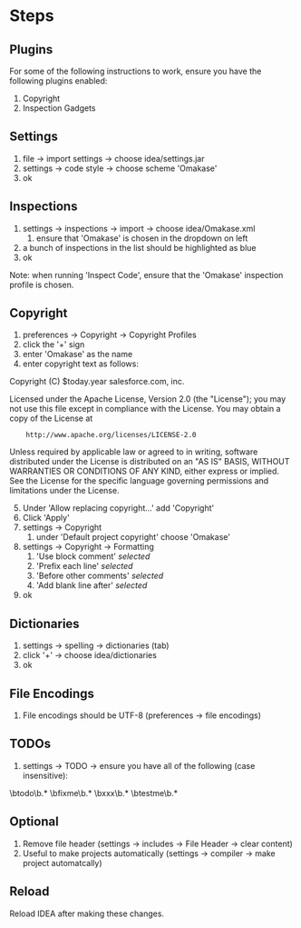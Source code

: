 Steps
=====

Plugins
-------
For some of the following instructions to work, ensure you have the following plugins enabled:

1. Copyright
2. Inspection Gadgets

Settings
--------
1. file -> import settings -> choose idea/settings.jar
2. settings -> code style -> choose scheme 'Omakase'
3. ok

Inspections
-----------
1. settings -> inspections -> import -> choose idea/Omakase.xml
    1. ensure that 'Omakase' is chosen in the dropdown on left
2. a bunch of inspections in the list should be highlighted as blue
3. ok

Note: when running 'Inspect Code', ensure that the 'Omakase' inspection profile is chosen.

Copyright
---------
1. preferences -> Copyright -> Copyright Profiles
2. click the '+' sign
3. enter 'Omakase' as the name
4. enter copyright text as follows:

Copyright (C) $today.year salesforce.com, inc.

Licensed under the Apache License, Version 2.0 (the "License");
you may not use this file except in compliance with the License.
You may obtain a copy of the License at

        http://www.apache.org/licenses/LICENSE-2.0

Unless required by applicable law or agreed to in writing, software
distributed under the License is distributed on an "AS IS" BASIS,
WITHOUT WARRANTIES OR CONDITIONS OF ANY KIND, either express or implied.
See the License for the specific language governing permissions and
limitations under the License.

5. Under 'Allow replacing copyright...' add 'Copyright'
6. Click 'Apply'
7. settings -> Copyright
    1. under 'Default project copyright' choose 'Omakase'
8. settings -> Copyright -> Formatting
    1. 'Use block comment' *selected*
    2. 'Prefix each line' *selected*
    3. 'Before other comments' *selected*
    4. 'Add blank line after' *selected*
9. ok 

Dictionaries
------------
1. settings -> spelling -> dictionaries (tab)
2. click '+' -> choose idea/dictionaries
3. ok

File Encodings
--------------
1. File encodings should be UTF-8 (preferences -> file encodings)

TODOs
-----
1. settings -> TODO -> ensure you have all of the following (case insensitive):

\btodo\b.*
\bfixme\b.*
\bxxx\b.*
\btestme\b.*

Optional
--------
1. Remove file header (settings -> includes -> File Header -> clear content)
2. Useful to make projects automatically (settings -> compiler -> make project automatcally)

Reload
------
Reload IDEA after making these changes.

